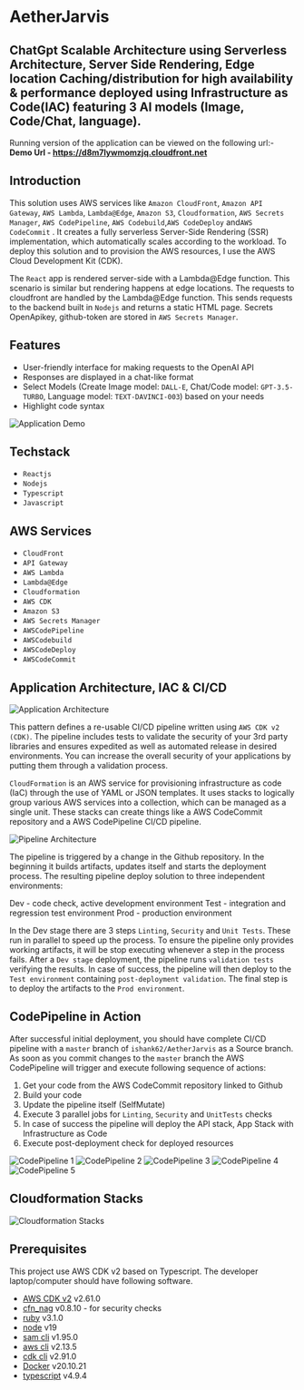 # AetherJarvis

## ChatGpt Scalable Architecture using Serverless Architecture, Server Side Rendering, Edge location Caching/distribution for high availability & performance deployed using Infrastructure as Code(IAC) featuring 3 AI models (Image, Code/Chat, language).

Running version of the application can be viewed on the following url:- <br>
**Demo Url - https://d8m7lywmomzjq.cloudfront.net**

## Introduction
This solution uses AWS services like  `Amazon CloudFront`, `Amazon API Gateway`, `AWS Lambda`, `Lambda@Edge`, `Amazon S3`, `Cloudformation`, `AWS Secrets Manager`, `AWS CodePipeline`, `AWS Codebuild`,`AWS CodeDeploy` and`AWS CodeCommit` . It creates a fully serverless Server-Side Rendering (SSR) implementation, which automatically scales according to the workload. To deploy this solution and to provision the AWS resources, I use the AWS Cloud Development Kit (CDK).

The `React` app is rendered server-side with a Lambda@Edge function. This scenario is similar but rendering happens at edge locations. The requests to cloudfront are handled by the Lambda@Edge function. This sends requests to the backend built in `Nodejs` and returns a static HTML page.
Secrets OpenApikey, github-token are stored in `AWS Secrets Manager`.

## Features
- User-friendly interface for making requests to the OpenAI API
- Responses are displayed in a chat-like format
- Select Models (Create Image model: `DALL-E`, Chat/Code model: `GPT-3.5-TURBO`, Language model: `TEXT-DAVINCI-003`) based on your needs
- Highlight code syntax

![Application Demo](docs/Application-Demo.gif)

## Techstack
- `Reactjs`
- `Nodejs`
- `Typescript`
- `Javascript`

## AWS Services
- `CloudFront`
- `API Gateway`
- `AWS Lambda`
- `Lambda@Edge`
- `Cloudformation`
- `AWS CDK`
- `Amazon S3`
- `AWS Secrets Manager`
- `AWSCodePipeline`
- `AWSCodebuild`
- `AWSCodeDeploy`
- `AWSCodeCommit`


## Application Architecture, IAC & CI/CD

![Application Architecture](docs/Architecture-Application.jpg)

This pattern defines a re-usable CI/CD pipeline written using `AWS CDK v2 (CDK)`. The pipeline includes tests to validate the security of your 3rd party libraries and ensures expedited as well as automated release in desired environments. You can increase the overall security of your applications by putting them through a validation process.

`CloudFormation` is an AWS service for provisioning infrastructure as code (IaC) through the use of YAML or JSON templates. It uses stacks to logically group various AWS services into a collection, which can be managed as a single unit. These stacks can create things like a AWS CodeCommit repository and a AWS CodePipeline CI/CD pipeline.


![Pipeline Architecture](docs/Architecture-Pipeline.jpg)

The pipeline is triggered by a change in the Github repository. In the beginning it builds artifacts, updates itself and starts the deployment process. The resulting pipeline deploy solution to three independent environments:

Dev - code check, active development environment
Test - integration and regression test environment
Prod - production environment

In the Dev stage there are 3 steps `Linting`, `Security` and `Unit Tests`. These run in parallel to speed up the process. To ensure the pipeline only provides working artifacts, it will be stop executing whenever a step in the process fails. After a `Dev stage` deployment, the pipeline runs `validation tests` verifying the results. In case of success, the pipeline will then deploy to the `Test environment` containing `post-deployment validation`. The final step is to deploy the artifacts to the `Prod environment`.


## CodePipeline in Action

After successful initial deployment, you should have complete CI/CD pipeline with a `master` branch of `ishank62/AetherJarvis` as a Source branch. As soon as you commit changes to the `master` branch the AWS CodePipeline will trigger and execute following sequence of actions:

1. Get your code from the AWS CodeCommit repository linked to Github
2. Build your code
3. Update the pipeline itself (SelfMutate)
4. Execute 3 parallel jobs for `Linting`, `Security` and `UnitTests` checks
5. In case of success the pipeline will deploy the API stack, App Stack with Infrastructure as Code
6. Execute post-deployment check for deployed resources

![CodePipeline 1](docs/Codepipeline1.png)
![CodePipeline 2](docs/Codepipeline2.png)
![CodePipeline 3](docs/Codepipeline3.png)
![CodePipeline 4](docs/Codepipeline4.png)
![CodePipeline 5](docs/Codepipeline5.png)

## Cloudformation Stacks

![Cloudformation Stacks](docs/All-Stacks.png)

## Prerequisites

This project use AWS CDK v2 based on Typescript. The developer laptop/computer should have following software.
* [AWS CDK v2](https://docs.aws.amazon.com/cli/latest/userguide/getting-started-install.html) v2.61.0
* [cfn_nag](https://github.com/stelligent/cfn_nag) v0.8.10 - for security checks
* [ruby](https://www.ruby-lang.org/en/downloads/) v3.1.0
* [node](https://nodejs.org/en/download/) v19
* [sam cli](https://docs.aws.amazon.com/serverless-application-model/latest/developerguide/install-sam-cli.html) v1.95.0
* [aws cli](https://docs.aws.amazon.com/cli/latest/userguide/getting-started-install.html) v2.13.5
* [cdk cli](https://docs.aws.amazon.com/cdk/v2/guide/cli.html) v2.91.0
* [Docker](https://docs.docker.com/get-docker/) v20.10.21
* [typescript](https://www.typescriptlang.org/) v4.9.4